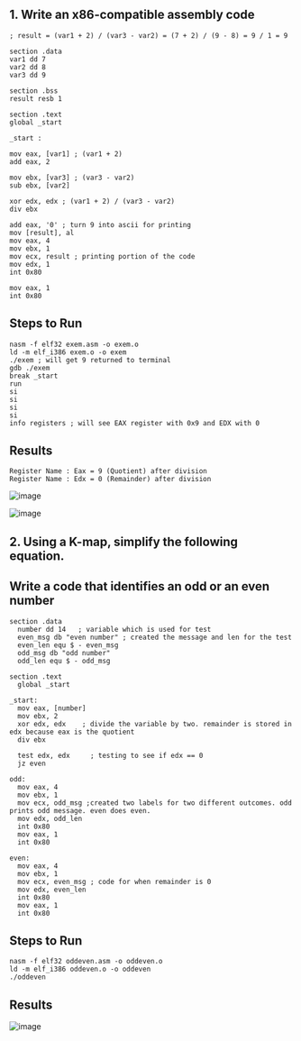 ## 1. Write an x86-compatible assembly code
```
; result = (var1 + 2) / (var3 - var2) = (7 + 2) / (9 - 8) = 9 / 1 = 9

section .data
var1 dd 7
var2 dd 8
var3 dd 9

section .bss
result resb 1

section .text
global _start

_start :

mov eax, [var1] ; (var1 + 2)
add eax, 2

mov ebx, [var3] ; (var3 - var2)
sub ebx, [var2]

xor edx, edx ; (var1 + 2) / (var3 - var2)
div ebx

add eax, '0' ; turn 9 into ascii for printing
mov [result], al
mov eax, 4
mov ebx, 1
mov ecx, result ; printing portion of the code
mov edx, 1
int 0x80

mov eax, 1
int 0x80
```
## Steps to Run
```
nasm -f elf32 exem.asm -o exem.o
ld -m elf_i386 exem.o -o exem
./exem ; will get 9 returned to terminal
gdb ./exem
break _start
run
si
si
si
si
info registers ; will see EAX register with 0x9 and EDX with 0
```
## Results
```
Register Name : Eax = 9 (Quotient) after division
Register Name : Edx = 0 (Remainder) after division
```
![image](https://github.com/user-attachments/assets/d3684e2e-20d6-4fc0-90a6-6ced74813501)

![image](https://github.com/user-attachments/assets/a495dd96-fcec-4171-a0ba-7c394481d34b)


## 2. Using a K-map, simplify the following equation. 


## Write a code that identifies an odd or an even number
```
section .data
  number dd 14   ; variable which is used for test                   
  even_msg db "even number" ; created the message and len for the test
  even_len equ $ - even_msg
  odd_msg db "odd number"
  odd_len equ $ - odd_msg

section .text
  global _start

_start:
  mov eax, [number]              
  mov ebx, 2                      
  xor edx, edx    ; divide the variable by two. remainder is stored in edx because eax is the quotient                
  div ebx                         

  test edx, edx     ; testing to see if edx == 0                 
  jz even                  

odd:
  mov eax, 4
  mov ebx, 1
  mov ecx, odd_msg ;created two labels for two different outcomes. odd prints odd message. even does even.
  mov edx, odd_len
  int 0x80
  mov eax, 1 
  int 0x80

even:
  mov eax, 4
  mov ebx, 1
  mov ecx, even_msg ; code for when remainder is 0
  mov edx, even_len
  int 0x80
  mov eax, 1 
  int 0x80 
```
## Steps to Run
```
nasm -f elf32 oddeven.asm -o oddeven.o
ld -m elf_i386 oddeven.o -o oddeven
./oddeven
```
## Results
![image](https://github.com/user-attachments/assets/f8ad6f1d-b626-4a53-af60-392c2f5fcd15)
